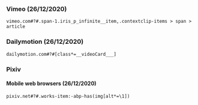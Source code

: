 ### Vimeo (26/12/2020)
`vimeo.com#?#.span-1.iris_p_infinite__item,.contextclip-items > span > article`

### Dailymotion (26/12/2020)
`dailymotion.com#?#[class*=__videoCard___]`

### Pixiv
#### Mobile web browsers (26/12/2020)
`pixiv.net#?#.works-item:-abp-has(img[alt*=\1])`
